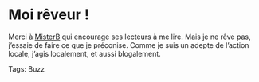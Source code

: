 # Moi rêveur !

Merci à [MisterB](http://bubule007.blogspot.com/2006/07/i-said-please-please-dont-insist.html) qui encourage ses lecteurs à me lire. Mais je ne rêve pas, j’essaie de faire ce que je préconise. Comme je suis un adepte de l’action locale, j’agis localement, et aussi blogalement.

Tags: Buzz